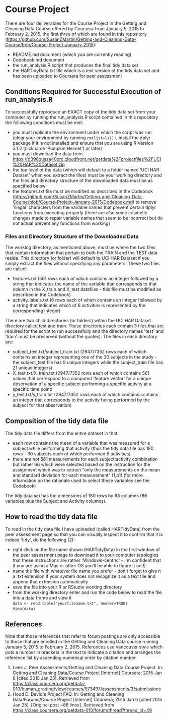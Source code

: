 # Course Project

There are four deliverables for the Course Project in the Getting and Cleaning Data Course offered by Coursera from January 5, 2015 to February 2, 2015, the first three of which are found in this repository (https://github.com/SusanZMartin/Getting-and-Cleaning-Data-Course/tree/Course-Project-January-2015):  
* README.md document (which you are currently reading)  
* Codebook.md document  
* the run_analysis.R script that produces the final tidy data set  
* the HARTidyData.txt file which is a text version of the tidy data set and has been uploaded to Coursera for peer assessment  

## Conditions Required for Successful Execution of run_analysis.R

To successfully reproduce an EXACT copy of the tidy data set from your computer by running the run_analysis.R script contained in this repository the following conditions must be met:  
* you must replicate the environment under which the script was run (clear your environment by running `rm(list=ls())`, install the dplyr package if it is not installed and ensure that you are using R Version 3.1.2 (nickname 'Pumpkin Helmet') or later)    
* you must download the data from https://d396qusza40orc.cloudfront.net/getdata%2Fprojectfiles%2FUCI%20HAR%20Dataset.zip   
* the top level of the data (which will default to a folder named 'UCI HAR Dataset' when you extract the files) must be your working directory and the files and directory structure of the downloaded data must be as specified below   
* the features.txt file must be modified as described in the Codebook (https://github.com/SusanZMartin/Getting-and-Cleaning-Data-Course/blob/Course-Project-January-2015/Codebook.md) to remove 'illegal' characters from the variable names that prevent certain dplyr functions from executing properly (there are also some cosmetic changes made to repair variable names that seem to be incorrect but do not actual prevent any functions from working)   

### Files and Directory Structure of the Downloaded Data 

The working directory, as mentioned above, must be where the two files that contain information that pertain to both the TRAIN and the TEST data reside. This directory (or folder) will default to UCI HAR Dataset if you simply extract the files without specifying any parameters. These two files are called:  
* features.txt (561 rows each of which contains an integer followed by a string that indicates the name of the variable that corresponds to that column in the X_train and X_test datafiles - this file must be modified as described in the Codebook)  
* activity_labels.txt (6 rows each of which contains an integer followed by a string that indicates which of 6 activities is represented by the corresponding integer)  
 
There are two child directories (or folders) within the UCI HAR Dataset directory called test and train. These directories each contain 3 files that are required for the script to run successfully and the directory names 'test' and 'train' must be preserved (without the quotes). The files in each directory are:  
* subject_test.txt/subject_train.txt  (2947/7352 rows each of which contains an integer representing one of the 30 subjects in the study - the subject_test file has 9 unique integers while the subject_train file has 21 unique integers)  
* X_test.txt/X_train.txt  (2947/7352 rows each of which contains 561 values that correspond to a computed 'feature vector' for a unique observation of a specific subject performing a specific activity at a specific time point)  
* y_test.txt/y_train.txt  (2947/7352 rows each of which contains contains an integer that corresponds to the activity being performed by the subject for that observation)  

## Composition of the tidy data file

The tidy data file differs from the entire dataset in that:  
* each row contains the mean of a variable that was measured for a subject while performing that activity (thus the tidy data file has 180 rows - 30 subjects each of which performed 6 activities)  
* there are not 561 measurements for each subject:activity combination but rather 66 which were selected based on the instruction for the assignment which was to extract "only the measurements on the mean and standard deviation for each measurement" (1,p1) (for more information on the rationale used to select these variables see the Codebook)

The tidy data set has the dimensions of 180 rows by 68 columns (66 variables plus the Subject and Activity columns).

## How to read the tidy data file

To read in the tidy data file I have uploaded (called HARTidyData) from the peer assessment page so that you can visually inspect it to confirm that it is indeed 'tidy', do the following (2):

* right click on the file name shown (HARTidyData) in the first window of the peer assessment page to download it to your computer (apologies that these instructions are rather 'Windows-centric' - I'm confident that if you are using a Mac or other OS you'll be able to figure it out!)
* name the file with whatever file name you prefer - don't forget to give it a .txt extension if your system does not recognize it as a text file and append that extension automatically
* save the file into your R or RStudio working directory
* from the working directory enter and run the code below to read the file into a data frame and view it   
   `data <- read.table("yourfilename.txt", header=TRUE)`  
   `View(data)`
   
## References

Note that those references that refer to forum postings are only accessible to those that are enrolled in the Getting and Cleaning Data course running January 5, 2015 to February 2, 2015. References use Vancouver style which puts a number in brackets in the text to indicate a citation and arranges the reference list by ascending numerical order by citation number.

1. Leek J. Peer Assessments/Getting and Cleaning Data Course Project. In: Getting and Cleaning Data/Course Project [Internet] Coursera; 2015 Jan 6 [cited 2015 Jan 25]. Retrieved from https://class.coursera.org/getdata-010/human_grading/view/courses/973497/assessments/3/submissions
2. Hood D. David's Project FAQ. In: Getting and Cleaning Data/Forums/Course Project [Internet] Coursera; 2015 Jan 6           [cited 2015 Jan 25]. [Original post ~86 lines]. Retrieved from https://class.coursera.org/getdata-010/forum/thread?thread_id=49

